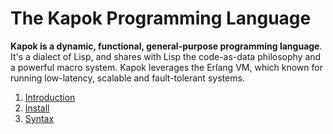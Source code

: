 The Kapok Programming Language
==========

**Kapok is a dynamic, functional, general-purpose programming language**. It's a dialect of Lisp, and shares with Lisp the code-as-data philosophy and a powerful macro system. Kapok leverages the Erlang VM, which known for running low-latency, scalable and fault-tolerant systems.

1. [Introduction](./introduction.md)
1. [Install](./install.md)
1. [Syntax](./syntax.md)
